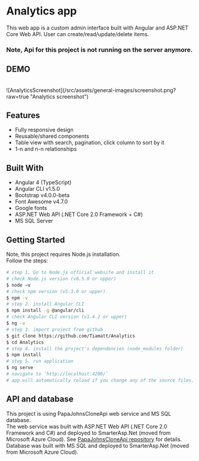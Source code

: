# Analytics app
This web app is a custom admin interface built with Angular and ASP.NET Core Web API. User can create/read/update/delete items.

### Note, Api for this project is not running on the server anymore.

## DEMO
</br>
![AnalyticsScreenshot](/src/assets/general-images/screenshot.png?raw=true "Analytics screenshot")


## Features
* Fully responsive design
* Reusable/shared components
* Table view with search, pagination, click column to sort by it
* 1-n and n-n relationships


## Built With
* Angular 4 (TypeScript)
* Angular CLI v1.5.0
* Bootstrap v4.0.0-beta
* Font Awesome v4.7.0
* Google fonts
* ASP.NET Web API (.NET Core 2.0 Framework + C#)
* MS SQL Server


## Getting Started
Note, this project requires Node.js installation.</br>
Follow the steps:
```bash
# step 1. Go to Node.js official website and install it
# check Node.js version (v8.5.0 or upper)
$ node –v
# check npm version (v5.3.0 or upper)
$ npm -v
# step 2. install Angular CLI
$ npm install -g @angular/cli
# check Angular CLI version (v1.4.2 or upper)
$ ng -v
# step 3. import project from github 
$ git clone https://github.com/Tiamatt/Analytics
$ cd Analytics
# step 4. install the project's dependencies (node_modules folder)
$ npm install
# step 5. run application
$ ng serve
# navigate to `http://localhost:4200/`
# app will automatically reload if you change any of the source files.
```

## API and database
This project is using PapaJohnsCloneApi web service and MS SQL database. </br>
The web service was built with ASP.NET Web API (.NET Core 2.0 Framework and C#) and deployed to SmarterAsp.Net (moved from Microsoft Azure Cloud). See  [PapaJohnsCloneApi repository](https://github.com/Tiamatt/PapaJohnsCloneApi) for details. </br>
Database was built with MS SQL and deployed to SmarterAsp.Net (moved from Microsoft Azure Cloud). </br>
